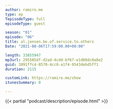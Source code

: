 ```yaml
---
author: ramiro.me
type: ep
TepisodeType: full
episodeType: guest

season: "01"
episode: "06"
title: al.jensen.be.of.service.to.others
Date: "2021-08-06T17:59:00.00+00:00"

length: 33855947
mp3url: 295585df-d2ad-4cdd-bf67-e1d60dc0a8e2
guid: 3891ffc4-8570-4cc8-a1f4-9543debd5ff1
duration: 2115

customLink: https://ramiro.me/show
itunesSummary: 0

---
```

{{< partial "podcast/description/episode.html" >}}
